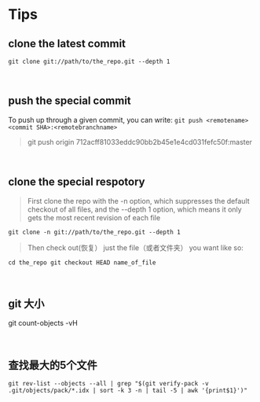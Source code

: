 # Tips 

## clone the latest commit 
`git clone git://path/to/the_repo.git --depth 1`
   
<br>

## push the special commit

To push up through a given commit, you can write:
`git push <remotename> <commit SHA>:<remotebranchname>`
> git push origin 712acff81033eddc90bb2b45e1e4cd031fefc50f:master

<br>


## clone the special respotory
> First clone the repo with the -n option, which suppresses the default checkout of all files, and the --depth 1 option, which means it only gets the most recent revision of each file

`git clone -n git://path/to/the_repo.git --depth 1`

> Then check out(恢复） just the file（或者文件夹） you want like so:

`cd the_repo
git checkout HEAD name_of_file`

<br>

## git 大小 
git count-objects -vH  

<br>

## 查找最大的5个文件
`git rev-list --objects --all | grep "$(git verify-pack -v .git/objects/pack/*.idx | sort -k 3 -n | tail -5 | awk '{print$1}')"` 


